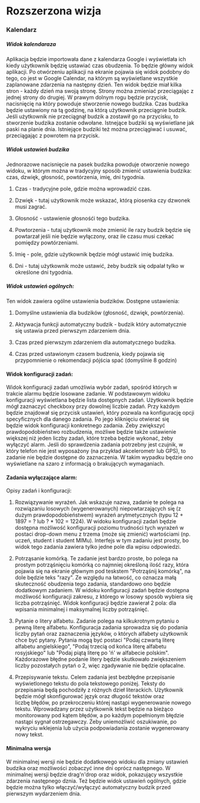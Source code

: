 # Rozszerzona wizja

### Kalendarz

##### Widok kalendaraza
Aplikacja będzie importowała dane z kalendarza Google i wyświetlała ich kiedy użytkownik będzię ustawiać czas obudzenia. 
To będzie główny widok aplikacji. Po otwórzeniu aplikacji na ekranie pojawia się widok podobny do tego, co jest w Google Calendar, na którym są wyświetlane wszystkie zaplanowane zdarzenia na następny dzień. Ten widok będzie miał kilka stron - każdy dzień ma swoją stronę. Strony można zmieniać przeciągając z jednej strony do drugiej. W prawym dolnym rogu będzie przycisk, nacisnięcię na który powoduje stworzenie nowego budzika. Czas budzika będzie ustawiony na tą godzinę, na którą użytkownik przeciągnie budzik. Jeśli użytkownik nie przeciągnął budzik a zostawił go na przycisku, to stworzenie budzika zostanie odwołane. Istnejące budziki są wyświetlane jak paski na planie dnia. Istniejące budziki też można przeciągiwać i usuwać, przeciągając z powrotem na przycisk. 

##### Widok ustawień budzika
Jednorazowe nacisnięcie na pasek budzika powoduje otworzenie nowego widoku, w którym można w tradycyjny sposób zmienić ustawienia budzika: czas, dzwięk, głosność, powtórzenia, imię, dni tygodnia.

1. Czas - tradycyjne pole, gdzie można wprowadzić czas.

2. Dzwięk - tutaj użytkownik może wskazać, którą piosenka czy dzwonek musi zagrać.

3. Głosność - ustawienie głosnośći tego budzika.

4. Powtorzenia - tutaj użytkownik może zmienić ile razy budzik będzie się powtarzał jeśli nie będzie wyłączony, oraz ile czasu musi czekać pomiędzy powtórzeniami.

5. Imię - pole, gdzie użytkownik będzie mógł ustawić imię budzika.

6. Dni - tutaj użytkownik może ustawić, żeby budzik się odpalał tylko w określone dni tygodnia.

##### Widok ustawień ogólnych:
Ten widok zawiera ogólne ustawienia budzików.
Dostępne ustawienia:

1. Domyślne ustawienia dla budzików (głosność, dzwięk, powtórzenia).

2. Aktywacja funkcji automatyczny budzik - budzik który automatycznie się ustawia przed pierwszym zdarzeniem dnia.

3. Czas przed pierwszym zdarzeniem dla automatycznego budzika.

4. Czas przed ustawionym czasem budzenia, kiedy pojawia się przypomnienie o rekomendacji pójścia spać (domyślnie 8 godzin)

#### Widok konfiguracji zadań:
Widok konfiguracji zadań umożliwia wybór zadań, spośród których w trakcie alarmu będzie losowane zadanie. W podstawowym widoku konfiguracji wyświetlana będzie lista dostępnych zadań. Użytkownik będzie mógł zaznaczyć checkboxy przy dowolnej liczbie zadań. Przy każdym będzie znajdował się przycisk ustawień, który pozwala na konfigurację opcji specyficznych dla danego zadania. Po jego kliknięciu otwierać się będzie widok konfiguracji konkretnego zadania. Żeby zwiększyć prawdopodobieństwo rozbudzenia, możliwe będzie także ustawienie większej niż jeden liczby zadań, które trzeba będzie wykonać, żeby wyłączyć alarm.
Jeśli do sprawdzenia zadania potrzebny jest czujnik, w który telefon nie jest wyposażony (na przykład akcelerometr lub GPS), to zadanie nie będzie dostępne do zaznaczenia. W takim wypadku będzie ono wyświetlane na szaro z informacją o brakujących wymaganiach.

#### Zadania wyłączające alarm:
Opisy zadań i konfiguracji:

1. Rozwiązywanie wyrażeń.
Jak wskazuje nazwa, zadanie te polega na rozwiązaniu losowych (wygenerowanych) niepowtarzających się (z dużym prawdopodobieństwem) wyrażeń arytmetycznych (typu 12 + 1897 = ? lub ? * 102 = 1224). W widoku konfiguracji zadań będzie dostępna możliwość konfiguracji poziomu trudności tych wyrażeń w postaci drop-down menu z trzema (może się zmienić) wartościami (np. uczeń, student i student MIMu). Interfejs w tym zadaniu jest prosty, bo widok tego zadania zawiera tylko jedne pole dla wpisu odpowiedzi.

2. Potrząsanie komórką.
Te zadanie jest bardzo proste, bo polega na prostym potrząśnięciu komórką co najmniej określoną ilość razy, która pojawia się na ekranie głównym pod teskstem "Potrząśnij komórką", na dole będzie teks "razy". Ze względu na łatwość, co oznacza małą skuteczność obudzenia tego zadania, standardowo ono będzie dodatkowym zadaniem. W widoku konfiguracji zadań będzie dostępna możliwość konfiguracji zakresu, z którego w losowy sposób wybiera się liczba potrząśnięć. Widok konfiguracji będzie zawierał 2 pola: dla wpisania minimalnej i maksymalnej liczby potrząśnięć.

3. Pytanie o litery alfabetu.
Zadanie polega na kilkukrotnym pytaniu o pewną literę alfabetu. Konfiguracja zadania sprowadza się do podania liczby pytań oraz zaznaczenia języków, o których alfabety użytkownik chce być pytany. Pytania mogą być postaci "Podaj czwartą literę alfabetu angielskiego", "Podaj trzecią od końca literę alfabetu rosyjskiego" lub "Podaj piątą literę po 'ń' w alfabecie polskim". Każdorazowe błędne podanie litery będzie skutkowało zwiększeniem liczby pozostałych pytań o 2, więc zgadywanie nie będzie opłacalne.

4. Przepisywanie tekstu.
Celem zadania jest bezbłędne przepisanie wyświetlonego tekstu do pola tekstowego poniżej. Teksty do przepisania będą pochodziły z różnych dzieł literackich. Użytkownik będzie mógł skonfigurować język oraz długość tekstów oraz liczbę błędów, po przekroczeniu której nastąpi wygenerowanie nowego tekstu. Wprowadzany przez użytkownik tekst będzie na bieżąco monitorowany pod kątem błędów, a po każdym popełnionym błędzie nastąpi sygnał ostrzegawczy. Żeby uniemożliwić oszukiwanie, po wykryciu wklejenia lub użycia podpowiadania zostanie wygenerowany nowy tekst.


#### Minimalna wersja
W minimalnej wersji nie będzie dodatkowego widoku dla zmiany ustawień budzika oraz możliwości zobaczyć inne dni oprócz następnego.
W minimalnej wersji będzie drag'n'drop oraz widok, pokazujący wszystkie zdarzenia następnego dznia. Też będzie widok ustawień ogólnych, gdzie będzie można tylko włączyć/wyłączyć automatyczny budzik przed pierwszym wydarzeniem dnia.
